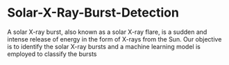 # Solar-X-Ray-Burst-Detection
A solar X-ray burst, also known as a solar X-ray flare, is a sudden and intense release of energy in the form of X-rays from the Sun. Our objective is to identify the solar X-ray bursts and a machine learning model is employed to classify the bursts
